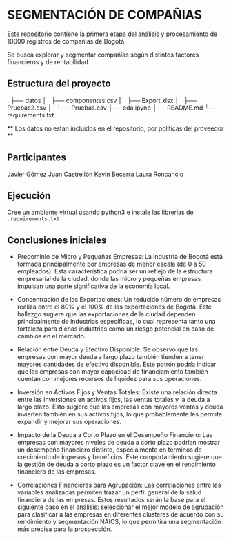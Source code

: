 # SEGMENTACIÓN DE COMPAÑIAS

Este repositorio contiene la primera etapa del análisis y procesamiento de 10000 registros de compañias de Bogotá.

Se busca explorar y segmentar compañías según distintos factores financieros y de rentabilidad.

## Estructura del proyecto

.
├── datos
│   ├── componentes.csv
│   ├── Export.xlsx
│   ├── Pruebas2.csv
│   └── Pruebas.csv
├── eda.ipynb
├── README.md
└── requirements.txt

** Los datos no estan incluidos en el repositorio, por políticas del proveedor **

## Participantes

Javier Gómez
Juan Castrellón
Kevin Becerra
Laura Roncancio

## Ejecución

Cree un ambiente virtual usando python3 e instale las librerias de `.requirements.txt`

## Conclusiones iniciales

- Predominio de Micro y Pequeñas Empresas: La industria de Bogotá está formada principalmente por empresas de menor escala (de 0 a 50 empleados). Esta característica podría ser un reflejo de la estructura empresarial de la ciudad, donde las micro y pequeñas empresas impulsan una parte significativa de la economía local.

- Concentración de las Exportaciones: Un reducido número de empresas realiza entre el 80% y el 100% de las exportaciones de Bogotá. Este hallazgo sugiere que las exportaciones de la ciudad dependen principalmente de industrias específicas, lo cual representa tanto una fortaleza para dichas industrias como un riesgo potencial en caso de cambios en el mercado.

- Relación entre Deuda y Efectivo Disponible: Se observó que las empresas con mayor deuda a largo plazo también tienden a tener mayores cantidades de efectivo disponible. Este patrón podría indicar que las empresas con mayor capacidad de financiamiento también cuentan con mejores recursos de liquidez para sus operaciones.

- Inversión en Activos Fijos y Ventas Totales: Existe una relación directa entre las inversiones en activos fijos, las ventas totales y la deuda a largo plazo. Esto sugiere que las empresas con mayores ventas y deuda invierten también en sus activos fijos, lo que probablemente les permite expandir y mejorar sus operaciones.

- Impacto de la Deuda a Corto Plazo en el Desempeño Financiero: Las empresas con mayores niveles de deuda a corto plazo podrían mostrar un desempeño financiero distinto, especialmente en términos de crecimiento de ingresos y beneficios. Este comportamiento sugiere que la gestión de deuda a corto plazo es un factor clave en el rendimiento financiero de las empresas.

- Correlaciones Financieras para Agrupación: Las correlaciones entre las variables analizadas permiten trazar un perfil general de la salud financiera de las empresas. Estos resultados serán la base para el siguiente paso en el análisis: seleccionar el mejor modelo de agrupación para clasificar a las empresas en diferentes clústeres de acuerdo con su rendimiento y segmentación NAICS, lo que permitirá una segmentación más precisa para la prospección.
